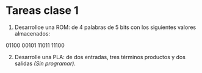 # Tareas clase 1

1. Desarrolloe una ROM: de 4 palabras de 5 bits con los siguientes valores almacenados:

01100
00101
11011
11100

2. Desarrolle una PLA: de dos entradas, tres términos productos y dos salidas *(Sin programar)*.

